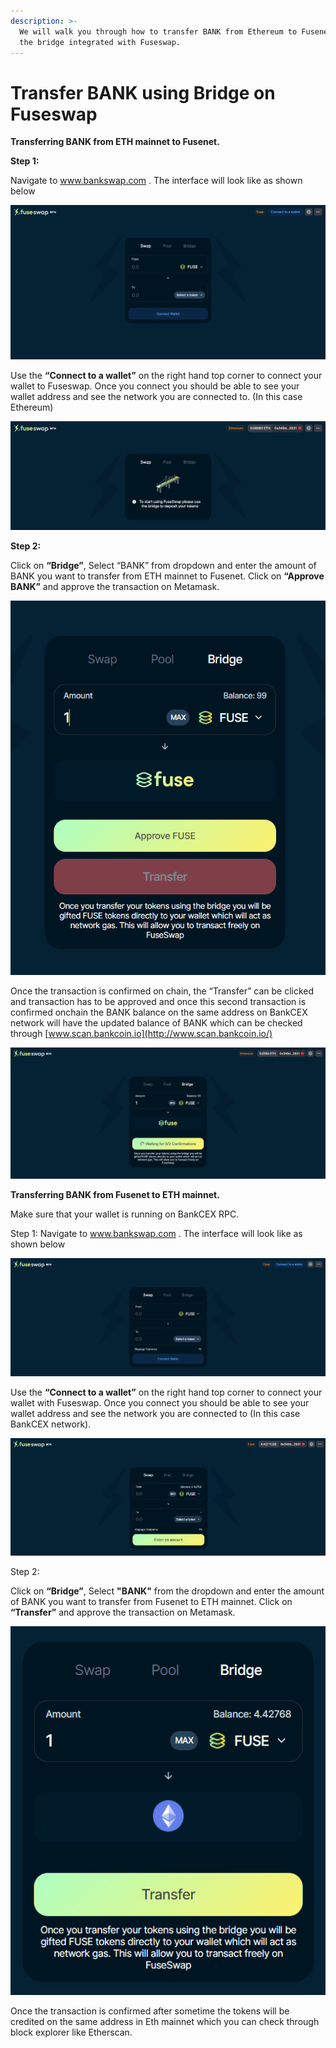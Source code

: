 ```yaml
---
description: >-
  We will walk you through how to transfer BANK from Ethereum to Fusenet using
  the bridge integrated with Fuseswap.
---
```


# Transfer BANK using Bridge on Fuseswap

**Transferring BANK from ETH mainnet to Fusenet.**

**Step 1:**

Navigate to www.bankswap.com . The interface will look like as shown below

![](../../.gitbook/assets/0%20%286%29.png)

Use the **“Connect to a wallet”** on the right hand top corner to connect your wallet to Fuseswap. Once you connect you should be able to see your wallet address and see the network you are connected to. \(In this case Ethereum\)

![](../../.gitbook/assets/1%20%289%29.png)

**Step 2:**

Click on **“Bridge”**, Select “BANK” from dropdown and enter the amount of BANK you want to transfer from ETH mainnet to Fusenet. Click on **“Approve BANK”** and approve the transaction on Metamask.

![](../../.gitbook/assets/2%20%289%29.png)

Once the transaction is confirmed on chain, the “Transfer” can be clicked and transaction has to be approved and once this second transaction is confirmed onchain the BANK balance on the same address on BankCEX network will have the updated balance of BANK which can be checked through [www.scan.bankcoin.io](http://www.scan.bankcoin.io/)

![](../../.gitbook/assets/3%20%288%29.png)

**Transferring BANK from Fusenet to ETH mainnet.**

Make sure that your wallet is running on BankCEX RPC.

Step 1: Navigate to www.bankswap.com . The interface will look like as shown below

![](../../.gitbook/assets/4%20%289%29.png)

Use the **“Connect to a wallet”** on the right hand top corner to connect your wallet with Fuseswap. Once you connect you should be able to see your wallet address and see the network you are connected to \(In this case BankCEX network\).

![](../../.gitbook/assets/5%20%286%29.png)

Step 2:

Click on **“Bridge”**, Select **"BANK"** from the dropdown and enter the amount of BANK you want to transfer from Fusenet to ETH mainnet. Click on **“Transfer”** and approve the transaction on Metamask.

![](../../.gitbook/assets/6%20%287%29.png)

Once the transaction is confirmed after sometime the tokens will be credited on the same address in Eth mainnet which you can check through block explorer like Etherscan.

